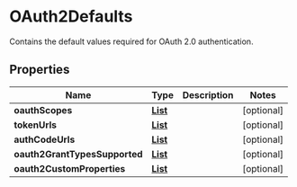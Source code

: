 

# OAuth2Defaults

Contains the default values required for OAuth 2.0 authentication.

## Properties

| Name | Type | Description | Notes |
|------------ | ------------- | ------------- | -------------|
|**oauthScopes** | [**List**](List.md) |  |  [optional] |
|**tokenUrls** | [**List**](List.md) |  |  [optional] |
|**authCodeUrls** | [**List**](List.md) |  |  [optional] |
|**oauth2GrantTypesSupported** | [**List**](List.md) |  |  [optional] |
|**oauth2CustomProperties** | [**List**](List.md) |  |  [optional] |



